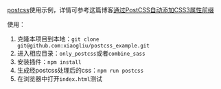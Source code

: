 [postcss](https://github.com/postcss/postcss)使用示例，详情可参考这篇博客[通过PostCSS自动添加CSS3属性前缀](http://xiaogliu.github.io/2017/07/19/%E9%80%9A%E8%BF%87PostCSS%E8%87%AA%E5%8A%A8%E6%B7%BB%E5%8A%A0CSS3%E5%B1%9E%E6%80%A7%E5%89%8D%E7%BC%80/)

使用：   

1. 克隆本项目到本地：`git clone git@github.com:xiaogliu/postcss_example.git`
2. 进入相应目录：`only_postcss`或者`combine_sass`
3. 安装插件：`npm install`   
4. 生成经postcss处理后的css：`npm run postcss`
5. 在浏览器中打开`index.html`测试